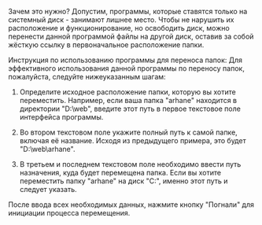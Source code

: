 Зачем это нужно? Допустим, программы, которые ставятся только на системный диск - занимают лишнее место. Чтобы не нарушить их расположение и функционирование, но освободить диск, можно перенести данной программой файлы на другой диск, оставив за собой жёсткую ссылку в первоначальное расположение папки.

Инструкция по использованию программы для переноса папок:
Для эффективного использования данной программы по переносу папок, пожалуйста, следуйте нижеуказанным шагам:

1. Определите исходное расположение папки, которую вы хотите переместить. Например, если ваша папка "arhane" находится в директории "D:\web", введите этот путь в первое текстовое поле интерфейса программы.

2. Во втором текстовом поле укажите полный путь к самой папке, включая её название. Исходя из предыдущего примера, это будет "D:\web\arhane".

3. В третьем и последнем текстовом поле необходимо ввести путь назначения, куда будет перемещена папка. Если вы хотите переместить папку "arhane" на диск "C:\", именно этот путь и следует указать.

После ввода всех необходимых данных, нажмите кнопку "Погнали" для инициации процесса перемещения.


